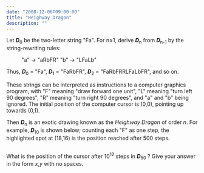 ```yaml
---
date: "2008-12-06T09:00:00"
title: "Heighway Dragon"
description: ""
---
```


<p>Let <b><i>D</i></b><sub>0</sub> be the two-letter string "Fa".  For n≥1, derive <b><i>D</i></b><sub>n</sub> from <b><i>D</i></b><sub>n-1</sub> by the string-rewriting rules:</p>
<p style="margin-left:40px;">"a" → "aRbFR"
"b" → "LFaLb"</p>
<p>Thus, <b><i>D</i></b><sub>0</sub> = "Fa", <b><i>D</i></b><sub>1</sub> = "FaRbFR", <b><i>D</i></b><sub>2</sub> = "FaRbFRRLFaLbFR", and so on.</p>
<p>These strings can be interpreted as instructions to a computer graphics program, with "F" meaning "draw forward one unit", "L" meaning "turn left 90 degrees", "R" meaning "turn right 90 degrees", and "a" and "b" being ignored.  The initial position of the computer cursor is (0,0), pointing up towards (0,1).</p>
<p>Then <b><i>D</i></b><sub>n</sub> is an exotic drawing known as the <i>Heighway Dragon</i> of order <i>n</i>.  For example, <b><i>D</i></b><sub>10</sub> is shown below; counting each "F" as one step, the highlighted spot at (18,16) is the position reached after 500 steps.</p>
<div style="text-align:center;">
<img alt="" class="dark_img" src="/images/p220.gif"/></div>
<p>What is the position of the cursor after 10<sup>12</sup> steps in <b><i>D</i></b><sub>50</sub> ?
Give your answer in the form <i>x</i>,<i>y</i> with no spaces.</p>

